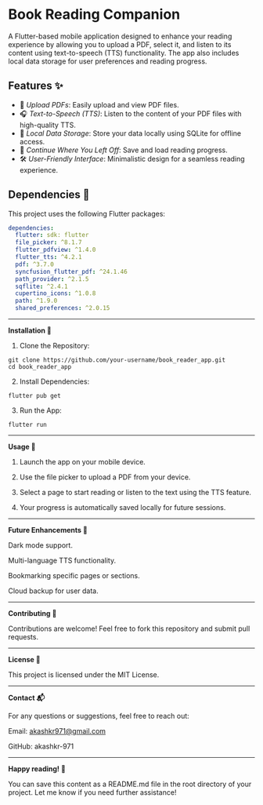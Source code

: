 # Book Reading Companion
 
A Flutter-based mobile application designed to enhance your reading experience by allowing you to upload a PDF, select it, and listen to its content using text-to-speech (TTS) functionality. The app also includes local data storage for user preferences and reading progress.


## Features ✨

- 📄 *Upload PDFs*: Easily upload and view PDF files.
- 🎧 *Text-to-Speech (TTS)*: Listen to the content of your PDF files with high-quality TTS.
- 💾 *Local Data Storage*: Store your data locally using SQLite for offline access.
- 🔄 *Continue Where You Left Off*: Save and load reading progress.
- 🛠 *User-Friendly Interface*: Minimalistic design for a seamless reading experience.

## Dependencies 🧩

This project uses the following Flutter packages:

```yaml
dependencies:
  flutter: sdk: flutter
  file_picker: ^8.1.7
  flutter_pdfview: ^1.4.0
  flutter_tts: ^4.2.1
  pdf: ^3.7.0
  syncfusion_flutter_pdf: ^24.1.46
  path_provider: ^2.1.5
  sqflite: ^2.4.1
  cupertino_icons: ^1.0.8
  path: ^1.9.0
  shared_preferences: ^2.0.15

```
---

**Installation 🚀**

1. Clone the Repository:
```
git clone https://github.com/your-username/book_reader_app.git
cd book_reader_app
```

2. Install Dependencies:
```
flutter pub get
```

3. Run the App:
```
flutter run
```



---

**Usage 📱**

1. Launch the app on your mobile device.


2. Use the file picker to upload a PDF from your device.


3. Select a page to start reading or listen to the text using the TTS feature.


4. Your progress is automatically saved locally for future sessions.

---

**Future Enhancements 🌟**

Dark mode support.

Multi-language TTS functionality.

Bookmarking specific pages or sections.

Cloud backup for user data.


---

**Contributing 🤝**

Contributions are welcome! Feel free to fork this repository and submit pull requests.


---

**License 📝**

This project is licensed under the MIT License.

---

**Contact 📬**

For any questions or suggestions, feel free to reach out:

Email: akashkr971@gmail.com

GitHub: akashkr-971



---

**Happy reading! 🎉**

You can save this content as a README.md file in the root directory of your project. Let me know if you need further assistance!
